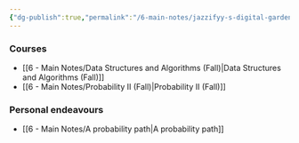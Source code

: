 ```yaml
---
{"dg-publish":true,"permalink":"/6-main-notes/jazzifyy-s-digital-garden/","tags":["gardenEntry"]}
---
```


### Courses
+ [[6 - Main Notes/Data Structures and Algorithms (Fall)\|Data Structures and Algorithms (Fall)]]
+ [[6 - Main Notes/Probability II (Fall)\|Probability II (Fall)]]
### Personal endeavours
+ [[6 - Main Notes/A probability path\|A probability path]]